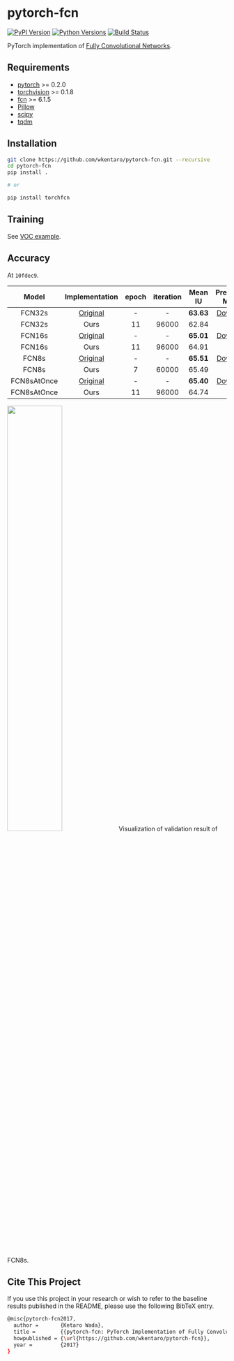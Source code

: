 # pytorch-fcn

[![PyPI Version](https://img.shields.io/pypi/v/torchfcn.svg)](https://pypi.python.org/pypi/torchfcn)
[![Python Versions](https://img.shields.io/pypi/pyversions/torchfcn.svg)](https://pypi.org/project/torchfcn)
[![Build Status](https://travis-ci.org/wkentaro/pytorch-fcn.svg?branch=master)](https://travis-ci.org/wkentaro/pytorch-fcn)

PyTorch implementation of [Fully Convolutional Networks](https://github.com/shelhamer/fcn.berkeleyvision.org).


## Requirements

- [pytorch](https://github.com/pytorch/pytorch) >= 0.2.0
- [torchvision](https://github.com/pytorch/vision) >= 0.1.8
- [fcn](https://github.com/wkentaro/fcn) >= 6.1.5
- [Pillow](https://github.com/python-pillow/Pillow)
- [scipy](https://github.com/scipy/scipy)
- [tqdm](https://github.com/tqdm/tqdm)


## Installation

```bash
git clone https://github.com/wkentaro/pytorch-fcn.git --recursive
cd pytorch-fcn
pip install .

# or

pip install torchfcn
```


## Training

See [VOC example](examples/voc).


## Accuracy

At `10fdec9`.

| Model | Implementation |   epoch |   iteration | Mean IU | Pretrained Model |
|:-----:|:--------------:|:-------:|:-----------:|:-------:|:----------------:|
|FCN32s      | [Original](https://github.com/shelhamer/fcn.berkeleyvision.org/tree/master/voc-fcn32s)       | - | -     | **63.63** | [Download](https://github.com/wkentaro/pytorch-fcn/blob/63bc2c5bf02633f08d0847bb2dbd0b2f90034837/torchfcn/models/fcn32s.py#L31-L37) |
|FCN32s      | Ours                                                                                         |11 | 96000 | 62.84 | |
|FCN16s      | [Original](https://github.com/shelhamer/fcn.berkeleyvision.org/tree/master/voc-fcn16s)       | - | -     | **65.01** | [Download](https://github.com/wkentaro/pytorch-fcn/blob/63bc2c5bf02633f08d0847bb2dbd0b2f90034837/torchfcn/models/fcn16s.py#L14-L20) |
|FCN16s      | Ours                                                                                         |11 | 96000 | 64.91 | |
|FCN8s       | [Original](https://github.com/shelhamer/fcn.berkeleyvision.org/tree/master/voc-fcn8s)        | - | -     | **65.51** | [Download](https://github.com/wkentaro/pytorch-fcn/blob/63bc2c5bf02633f08d0847bb2dbd0b2f90034837/torchfcn/models/fcn8s.py#L14-L20) |
|FCN8s       | Ours                                                                                         | 7 | 60000 | 65.49 | |
|FCN8sAtOnce | [Original](https://github.com/shelhamer/fcn.berkeleyvision.org/tree/master/voc-fcn8s-atonce) | - | -     | **65.40** | [Download](https://github.com/wkentaro/pytorch-fcn/blob/63bc2c5bf02633f08d0847bb2dbd0b2f90034837/torchfcn/models/fcn8s.py#L177-L183) |
|FCN8sAtOnce | Ours                                                                                         |11 | 96000 | 64.74 | |

<img src=".readme/fcn8s_iter28000.jpg" width="50%" />
Visualization of validation result of FCN8s.


## Cite This Project

If you use this project in your research or wish to refer to the baseline results published in the README, please use the following BibTeX entry.

```bash
@misc{pytorch-fcn2017,
  author =       {Ketaro Wada},
  title =        {{pytorch-fcn: PyTorch Implementation of Fully Convolutional Networks}},
  howpublished = {\url{https://github.com/wkentaro/pytorch-fcn}},
  year =         {2017}
}
```
